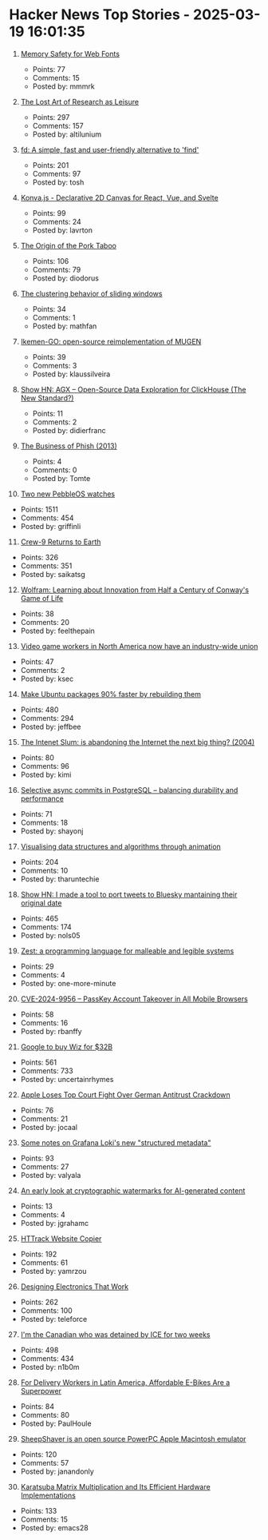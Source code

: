 # Hacker News Top Stories - 2025-03-19 16:01:35

1. [Memory Safety for Web Fonts](https://developer.chrome.com/blog/memory-safety-fonts)
   - Points: 77
   - Comments: 15
   - Posted by: mmmrk

2. [The Lost Art of Research as Leisure](https://kasurian.com/p/research-as-leisure)
   - Points: 297
   - Comments: 157
   - Posted by: altilunium

3. [fd: A simple, fast and user-friendly alternative to 'find'](https://github.com/sharkdp/fd)
   - Points: 201
   - Comments: 97
   - Posted by: tosh

4. [Konva.js - Declarative 2D Canvas for React, Vue, and Svelte](https://konvajs.org/)
   - Points: 99
   - Comments: 24
   - Posted by: lavrton

5. [The Origin of the Pork Taboo](https://archaeology.org/issues/march-april-2025/letters-from/on-the-origin-of-the-pork-taboo/)
   - Points: 106
   - Comments: 79
   - Posted by: diodorus

6. [The clustering behavior of sliding windows](https://arxiv.org/abs/2503.14393)
   - Points: 34
   - Comments: 1
   - Posted by: mathfan

7. [Ikemen-GO: open-source reimplementation of MUGEN](https://github.com/ikemen-engine/Ikemen-GO)
   - Points: 39
   - Comments: 3
   - Posted by: klaussilveira

8. [Show HN: AGX – Open-Source Data Exploration for ClickHouse (The New Standard?)](https://github.com/agnosticeng/agx)
   - Points: 11
   - Comments: 2
   - Posted by: didierfranc

9. [The Business of Phish (2013)](https://priceonomics.com/business-of-phish/)
   - Points: 4
   - Comments: 0
   - Posted by: Tomte

10. [Two new PebbleOS watches](https://ericmigi.com/blog/introducing-two-new-pebbleos-watches/)
   - Points: 1511
   - Comments: 454
   - Posted by: griffinli

11. [Crew-9 Returns to Earth](https://www.spacex.com/launches/mission/?missionId=crew-9-return)
   - Points: 326
   - Comments: 351
   - Posted by: saikatsg

12. [Wolfram: Learning about Innovation from Half a Century of Conway's Game of Life](https://writings.stephenwolfram.com/2025/03/what-can-we-learn-about-engineering-and-innovation-from-half-a-century-of-the-game-of-life-cellular-automaton/)
   - Points: 38
   - Comments: 20
   - Posted by: feelthepain

13. [Video game workers in North America now have an industry-wide union](https://www.engadget.com/big-tech/video-game-workers-in-north-america-now-have-an-industry-wide-union-130024730.html)
   - Points: 47
   - Comments: 2
   - Posted by: ksec

14. [Make Ubuntu packages 90% faster by rebuilding them](https://gist.github.com/jwbee/7e8b27e298de8bbbf8abfa4c232db097)
   - Points: 480
   - Comments: 294
   - Posted by: jeffbee

15. [The Intenet Slum: is abandoning the Internet the next big thing? (2004)](https://www.fourmilab.ch/documents/netslum/)
   - Points: 80
   - Comments: 96
   - Posted by: kimi

16. [Selective async commits in PostgreSQL – balancing durability and performance](https://www.shayon.dev/post/2025/75/selective-asynchronous-commits-in-postgresql-balancing-durability-and-performance/)
   - Points: 71
   - Comments: 18
   - Posted by: shayonj

17. [Visualising data structures and algorithms through animation](https://visualgo.net/en)
   - Points: 204
   - Comments: 10
   - Posted by: tharuntechie

18. [Show HN: I made a tool to port tweets to Bluesky mantaining their original date](https://bluemigrate.com)
   - Points: 465
   - Comments: 174
   - Posted by: nols05

19. [Zest: a programming language for malleable and legible systems](https://github.com/jamii/zest)
   - Points: 29
   - Comments: 4
   - Posted by: one-more-minute

20. [CVE-2024-9956 – PassKey Account Takeover in All Mobile Browsers](https://mastersplinter.work/research/passkey/)
   - Points: 58
   - Comments: 16
   - Posted by: rbanffy

21. [Google to buy Wiz for $32B](https://www.reuters.com/technology/cybersecurity/google-agrees-buy-cybersecurity-startup-wiz-32-bln-ft-reports-2025-03-18/)
   - Points: 561
   - Comments: 733
   - Posted by: uncertainrhymes

22. [Apple Loses Top Court Fight Over German Antitrust Crackdown](https://www.bloomberg.com/news/articles/2025-03-18/apple-loses-top-court-fight-against-german-antitrust-crackdown)
   - Points: 76
   - Comments: 21
   - Posted by: jocaal

23. [Some notes on Grafana Loki's new "structured metadata"](https://utcc.utoronto.ca/~cks/space/blog/sysadmin/GrafanaLokiStructuredMetadata)
   - Points: 93
   - Comments: 27
   - Posted by: valyala

24. [An early look at cryptographic watermarks for AI-generated content](https://blog.cloudflare.com/an-early-look-at-cryptographic-watermarks-for-ai-generated-content/)
   - Points: 13
   - Comments: 4
   - Posted by: jgrahamc

25. [HTTrack Website Copier](https://www.httrack.com/)
   - Points: 192
   - Comments: 61
   - Posted by: yamrzou

26. [Designing Electronics That Work](https://www.hscott.net/designing-electronics-that-work/)
   - Points: 262
   - Comments: 100
   - Posted by: teleforce

27. [I'm the Canadian who was detained by ICE for two weeks](https://www.theguardian.com/us-news/2025/mar/19/canadian-detained-us-immigration-jasmine-mooney)
   - Points: 498
   - Comments: 434
   - Posted by: n1b0m

28. [For Delivery Workers in Latin America, Affordable E-Bikes Are a Superpower](https://reasonstobecheerful.world/e-bike-boom-delivery-workers/)
   - Points: 84
   - Comments: 80
   - Posted by: PaulHoule

29. [SheepShaver is an open source PowerPC Apple Macintosh emulator](https://www.emaculation.com/doku.php/sheepshaver)
   - Points: 120
   - Comments: 57
   - Posted by: janandonly

30. [Karatsuba Matrix Multiplication and Its Efficient Hardware Implementations](https://arxiv.org/abs/2501.08889)
   - Points: 133
   - Comments: 15
   - Posted by: emacs28

